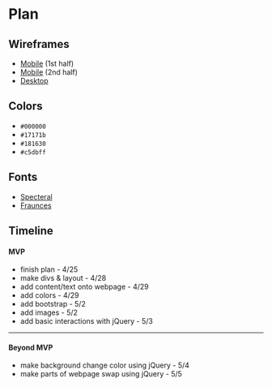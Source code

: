 # Plan

## Wireframes

* [Mobile](wireframes/mobile-wireframe-1.png) (1st half)
* [Mobile](wireframes/mobile-wireframe-2.png) (2nd half)
* [Desktop](wireframes/computer-wireframe.png)

## Colors

* `#000000` <!-- black -->
* `#17171b` <!-- dark gray/blue -->
* `#181630` <!-- dark blue/purple -->
* `#c5dbff` <!-- light blue -->

## Fonts

* [Specteral](https://fonts.google.com/specimen/Spectral?query=Spectral) <!-- main font -->
* [Fraunces](https://fonts.google.com/specimen/Fraunces/tester) <!-- secondary font -->

## Timeline

#### MVP

<!-- * Task/Timeline -->
* finish plan - 4/25
* make divs & layout - 4/28
* add content/text onto webpage - 4/29
* add colors - 4/29
* add bootstrap - 5/2
* add images - 5/2
* add basic interactions with jQuery - 5/3

---

#### Beyond MVP

* make background change color using jQuery - 5/4
* make parts of webpage swap using jQuery - 5/5








<!-- DO NOT USE THIS YET

| Name | Glows | Grows |
| -------- | ------- | ------- |
|   |   |
|   |   |
|   |   |
|   |   |
|   |   |
|   |   |

-->
